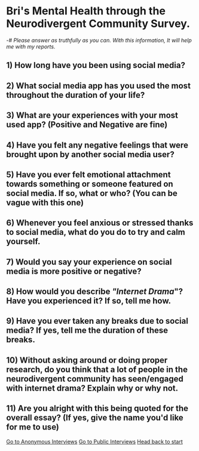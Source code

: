 # Bri's Mental Health through the Neurodivergent Community Survey.

-# *Please answer as truthfully as you can. With this information, It will help me with my reports.*

## 1) How long have you been using social media?

## 2) What social media app has you used the most throughout the duration of your life?

## 3) What are your experiences with your most used app? (Positive and Negative are fine)

## 4) Have you felt any negative feelings that were brought upon by another social media user?

## 5) Have you ever felt emotional attachment towards something or someone featured on social media. If so, what or who? (You can be vague with this one)

## 6) Whenever you feel anxious or stressed thanks to social media, what do you do to try and calm yourself.

## 7) Would you say your experience on social media is more positive or negative?

## 8) How would you describe *"Internet Drama*"? Have you experienced it? If so, tell me how.

## 9) Have you ever taken any breaks due to social media? If yes, tell me the duration of these breaks.

## 10) Without asking around or doing proper research, do you think that a lot of people in the neurodivergent community has seen/engaged with internet drama? Explain why or why not.

## 11) Are you alright with this being quoted for the overall essay? (If yes, give the name you'd like for me to use)

[Go to Anonymous Interviews](anonymous-selector.txt)
[Go to Public Interviews](public-selector.txt)
[Head back to start](README.md)
